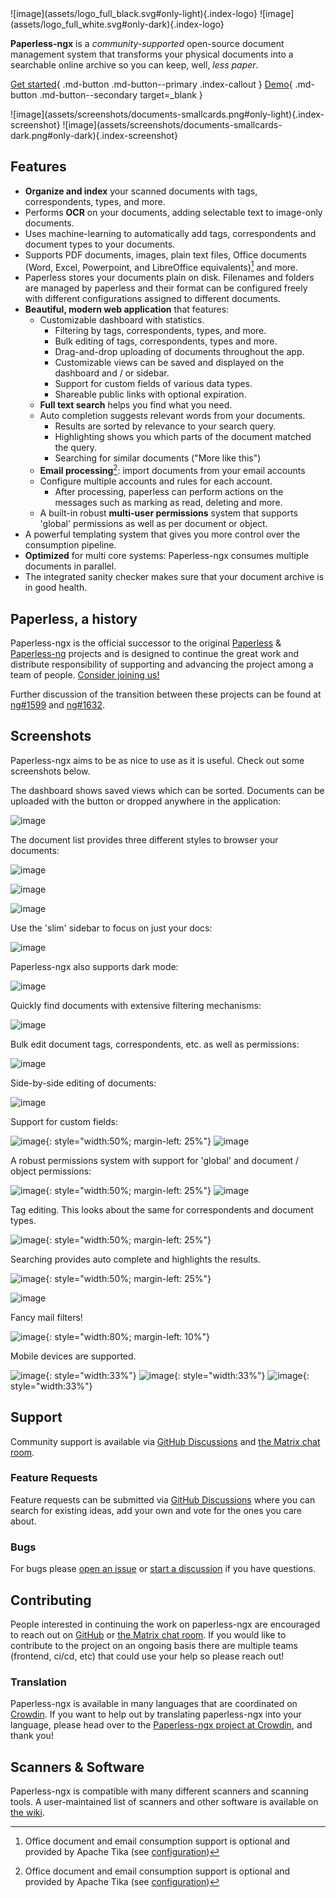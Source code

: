 <div class="grid-left" markdown>
![image](assets/logo_full_black.svg#only-light){.index-logo}
![image](assets/logo_full_white.svg#only-dark){.index-logo}

**Paperless-ngx** is a _community-supported_ open-source document management system that transforms your
physical documents into a searchable online archive so you can keep, well, _less paper_.

[Get started](setup.md){ .md-button .md-button--primary .index-callout }
[Demo](https://demo.paperless-ngx.com){ .md-button .md-button--secondary target=\_blank }

</div>
<div class="grid-right" markdown>
![image](assets/screenshots/documents-smallcards.png#only-light){.index-screenshot}
![image](assets/screenshots/documents-smallcards-dark.png#only-dark){.index-screenshot}
</div>
<div class="clear"></div>

## Features

- **Organize and index** your scanned documents with tags, correspondents, types, and more.
- Performs **OCR** on your documents, adding selectable text to image-only documents.
- Uses machine-learning to automatically add tags, correspondents and document types to your documents.
- Supports PDF documents, images, plain text files, Office documents (Word, Excel, Powerpoint, and LibreOffice equivalents)[^1] and more.
- Paperless stores your documents plain on disk. Filenames and folders are managed by paperless and their format can be configured freely with different configurations assigned to different documents.
- **Beautiful, modern web application** that features:
  - Customizable dashboard with statistics.
    - Filtering by tags, correspondents, types, and more.
    - Bulk editing of tags, correspondents, types and more.
    - Drag-and-drop uploading of documents throughout the app.
    - Customizable views can be saved and displayed on the dashboard and / or sidebar.
    - Support for custom fields of various data types.
    - Shareable public links with optional expiration.
  - **Full text search** helps you find what you need.
  - Auto completion suggests relevant words from your documents.
    - Results are sorted by relevance to your search query.
    - Highlighting shows you which parts of the document matched the query.
    - Searching for similar documents ("More like this")
  - **Email processing**[^1]: import documents from your email accounts
  - Configure multiple accounts and rules for each account.
    - After processing, paperless can perform actions on the messages such as marking as read, deleting and more.
  - A built-in robust **multi-user permissions** system that supports 'global' permissions as well as per document or object.
- A powerful templating system that gives you more control over the consumption pipeline.
- **Optimized** for multi core systems: Paperless-ngx consumes multiple documents in parallel.
- The integrated sanity checker makes sure that your document archive is in good health.

[^1]: Office document and email consumption support is optional and provided by Apache Tika (see [configuration](https://docs.paperless-ngx.com/configuration/#tika))

## Paperless, a history

Paperless-ngx is the official successor to the original [Paperless](https://github.com/the-paperless-project/paperless) & [Paperless-ng](https://github.com/jonaswinkler/paperless-ng) projects and is designed to continue the great work and distribute responsibility of supporting and advancing the project among a team of people. [Consider joining us!](https://github.com/paperless-ngx/paperless-ngx#community-support)

Further discussion of the transition between these projects can be found at
[ng#1599](https://github.com/jonaswinkler/paperless-ng/issues/1599) and [ng#1632](https://github.com/jonaswinkler/paperless-ng/issues/1632).

## Screenshots

Paperless-ngx aims to be as nice to use as it is useful. Check out some screenshots below.

The dashboard shows saved views which can be sorted. Documents can be uploaded with the button or dropped anywhere in the application:

![image](assets/screenshots/dashboard.png)

The document list provides three different styles to browser your documents:

![image](assets/screenshots/documents-table.png)

![image](assets/screenshots/documents-smallcards.png)

![image](assets/screenshots/documents-largecards.png)

Use the 'slim' sidebar to focus on just your docs:

![image](assets/screenshots/documents-smallcards-slimsidebar.png)

Paperless-ngx also supports dark mode:

![image](assets/screenshots/documents-smallcards-dark.png)

Quickly find documents with extensive filtering mechanisms:

![image](assets/screenshots/documents-filter.png)

Bulk edit document tags, correspondents, etc. as well as permissions:

![image](assets/screenshots/bulk-edit.png)

Side-by-side editing of documents:

![image](assets/screenshots/editing.png)

Support for custom fields:

![image](assets/screenshots/custom_field1.png){: style="width:50%; margin-left: 25%"}
![image](assets/screenshots/custom_field2.png)

A robust permissions system with support for 'global' and document / object permissions:

![image](assets/screenshots/permissions_global.png){: style="width:50%; margin-left: 25%"}
![image](assets/screenshots/permissions_document.png)

Tag editing. This looks about the same for correspondents and document
types.

![image](assets/screenshots/new-tag.png){: style="width:50%; margin-left: 25%"}

Searching provides auto complete and highlights the results.

![image](assets/screenshots/search-preview.png){: style="width:50%; margin-left: 25%"}

![image](assets/screenshots/search-results.png)

Fancy mail filters!

![image](assets/screenshots/mail-rules-edited.png){: style="width:80%; margin-left: 10%"}

Mobile devices are supported.

![image](assets/screenshots/mobile1.png){: style="width:33%"}
![image](assets/screenshots/mobile2.png){: style="width:33%"}
![image](assets/screenshots/mobile3.png){: style="width:33%"}

## Support

Community support is available via [GitHub Discussions](https://github.com/paperless-ngx/paperless-ngx/discussions/) and [the Matrix chat room](https://matrix.to/#/#paperless:matrix.org).

### Feature Requests

Feature requests can be submitted via [GitHub Discussions](https://github.com/paperless-ngx/paperless-ngx/discussions/categories/feature-requests) where you can search for existing ideas, add your own and vote for the ones you care about.

### Bugs

For bugs please [open an issue](https://github.com/paperless-ngx/paperless-ngx/issues) or [start a discussion](https://github.com/paperless-ngx/paperless-ngx/discussions/categories/support) if you have questions.

## Contributing

People interested in continuing the work on paperless-ngx are encouraged to reach out on [GitHub](https://github.com/paperless-ngx/paperless-ngx) or [the Matrix chat room](https://matrix.to/#/#paperless:matrix.org). If you would like to contribute to the project on an ongoing basis there are multiple teams (frontend, ci/cd, etc) that could use your help so please reach out!

### Translation

Paperless-ngx is available in many languages that are coordinated on [Crowdin](https://crwd.in/paperless-ngx). If you want to help out by translating paperless-ngx into your language, please head over to the [Paperless-ngx project at Crowdin](https://crwd.in/paperless-ngx), and thank you!

## Scanners & Software

Paperless-ngx is compatible with many different scanners and scanning tools. A user-maintained list of scanners and other software is available on [the wiki](https://github.com/paperless-ngx/paperless-ngx/wiki/Scanner-&-Software-Recommendations).
